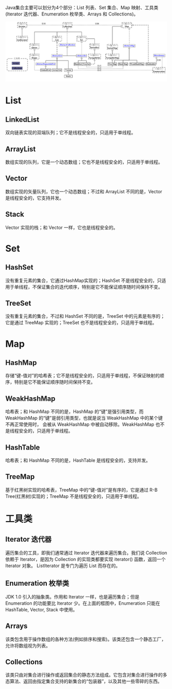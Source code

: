 Java集合主要可以划分为4个部分：List 列表、Set 集合、Map 映射、工具类(Iterator 迭代器、Enumeration 枚举类、Arrays 和 Collections)。

![Java集合](/static/base/Collection.jpg)

# List

## LinkedList
双向链表实现的双端队列；它不是线程安全的，只适用于单线程。
## ArrayList
数组实现的队列，它是一个动态数组；它也不是线程安全的，只适用于单线程。
## Vector
数组实现的矢量队列，它也一个动态数组；不过和 ArrayList 不同的是，Vector 是线程安全的，它支持并发。
## Stack
Vector 实现的栈；和 Vector 一样，它也是线程安全的。

# Set
## HashSet
没有重复元素的集合，它通过HashMap实现的；HashSet 不是线程安全的，只适用于单线程，不保证集合的迭代顺序，特别是它不能保证顺序随时间保持不变。
## TreeSet
没有重复元素的集合，不过和 HashSet 不同的是，TreeSet 中的元素是有序的；它是通过 TreeMap 实现的；TreeSet 也不是线程安全的，只适用于单线程。

# Map

## HashMap
存储“键-值对”的哈希表；它不是线程安全的，只适用于单线程，不保证映射的顺序，特别是它不能保证顺序随时间保持不变。
## WeakHashMap
哈希表；和 HashMap 不同的是，HashMap 的“键”是强引用类型，而 WeakHashMap 的“键”是弱引用类型，也就是说当 WeakHashMap 中的某个键不再正常使用时，
会被从 WeakHashMap 中被自动移除。WeakHashMap 也不是线程安全的，只适用于单线程。
## HashTable
哈希表；和 HashMap 不同的是，HashTable 是线程安全的，支持并发。
## TreeMap
基于红黑树实现的哈希表，TreeMap 中的“键-值对”是有序的，它是通过 R-B Tree(红黑树)实现的；TreeMap 不是线程安全的，只适用于单线程。

# 工具类

## Iterator 迭代器
遍历集合的工具，即我们通常通过 Iterator 迭代器来遍历集合。我们说 Collection 依赖于 Iterator，是因为 Collection 的实现类都要实现 iterator() 函数，返回一个 Iterator 对象。
ListIterator 是专门为遍历 List 而存在的。
## Enumeration 枚举类
JDK 1.0 引入的抽象类。作用和 Iterator 一样，也是遍历集合；但是 Enumeration 的功能要比 Iterator 少。在上面的框图中，Enumeration 只能在 HashTable, Vector, Stack 中使用。
## Arrays
该类包含用于操作数组的各种方法(例如排序和搜索)。该类还包含一个静态工厂，允许将数组视为列表。
## Collections
该类只由对集合进行操作或返回集合的静态方法组成。它包含对集合进行操作的多态算法、返回由指定集合支持的新集合的“包装器”，以及其他一些零碎的东西。